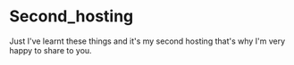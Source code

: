 # Second_hosting
Just I've learnt these things and it's my second hosting that's why I'm very happy to share to you.
